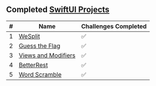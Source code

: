 ## Completed [SwiftUI Projects](https://www.hackingwithswift.com/books/ios-swiftui)

#|Name|Challenges Completed
---|-------|--------------------
1|[WeSplit](Project1_WeSplit)|:white_check_mark:
2|[Guess the Flag](Project2_GuessTheFlag)|:white_check_mark:
3|[Views and Modifiers](Project3_ViewsAndModifiers)|:white_check_mark:
4|[BetterRest](Project4_BetterRest)|:white_check_mark:
5|[Word Scramble](Project5_WordScramble)|:white_check_mark:
